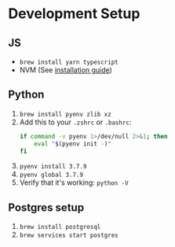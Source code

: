 # Development Setup

## JS

- `brew install yarn typescript`
- NVM (See [installation guide](https://github.com/nvm-sh/nvm))

## Python

1. `brew install pyenv zlib xz`
2. Add this to your `.zshrc` or `.bashrc`:
    ```sh
    if command -v pyenv 1>/dev/null 2>&1; then
        eval "$(pyenv init -)"
    fi
    ```
3. `pyenv install 3.7.9`
4. `pyenv global 3.7.9`
5. Verify that it's working: `python -V`


## Postgres setup

1. `brew install postgresql`
2. `brew services start postgres`
